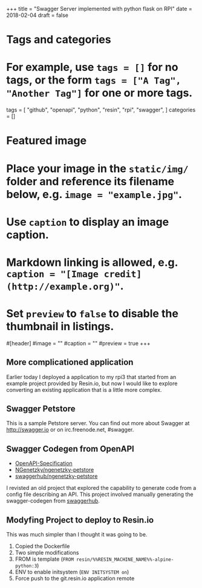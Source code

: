 +++
title = "Swagger Server implemented with python flask on RPI"
date = 2018-02-04
draft = false

# Tags and categories
# For example, use `tags = []` for no tags, or the form `tags = ["A Tag", "Another Tag"]` for one or more tags.
tags = [
    "github",
    "openapi",
    "python",
    "resin",
    "rpi",
    "swagger",
]
categories = []

# Featured image
# Place your image in the `static/img/` folder and reference its filename below, e.g. `image = "example.jpg"`.
# Use `caption` to display an image caption.
#   Markdown linking is allowed, e.g. `caption = "[Image credit](http://example.org)"`.
# Set `preview` to `false` to disable the thumbnail in listings.
#[header]
#image = ""
#caption = ""
#preview = true
+++

## More complicationed application

Earlier today I deployed a application to my rpi3 that started from an example
project provided by Resin.io, but now I would like to explore converting an
existing application that is a little more complex.

## Swagger Petstore

This is a sample Petstore server. You can find out more about Swagger at
http://swagger.io or on irc.freenode.net, #swagger.

## Swagger Codegen from OpenAPI

- [OpenAPI-Specification](https://github.com/OAI/OpenAPI-Specification)
- [NGenetzky/ngenetzky-petstore](https://github.com/NGenetzky/ngenetzky-petstore)
- [swaggerhub/ngenetzky-petstore](https://app.swaggerhub.com/apis/nathansen/ngenetzky-petstore/1.0.0)

I revisted an old project that explored the capability to generate code from a
config file describing an API. This project involved manually generating
the swagger-codegen from [swaggerhub](https://app.swaggerhub.com/).

## Modyfing Project to deploy to Resin.io

This was much simpler than I thought it was going to be.

1. Copied the Dockerfile
2. Two simple modifications
  1. FROM is template (`FROM resin/%%RESIN_MACHINE_NAME%%-alpine-python:3`)
  2. ENV to enable initsystem (`ENV INITSYSTEM on`)
3. Force push to the git.resin.io application remote

